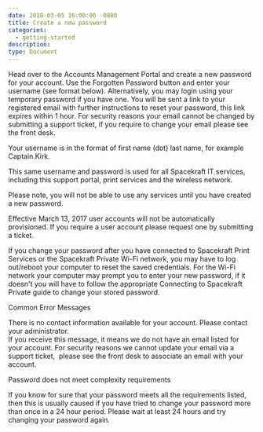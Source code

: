 ```yaml
---
date: 2018-03-05 16:00:00 -0800
title: Create a new password
categories:
  - getting-started
description:
type: Document
---
```


<u><em><strong></strong></em></u>

Head over to the Accounts Management Portal and create a new password for your account. Use the Forgotten Password button and enter your username (see format below). Alternatively, you may login using your temporary password if you have one. You will be sent a link to your registered email with further instructions to reset your password, this link expires within 1 hour. For security reasons your email cannot be changed by submitting a support ticket, if you require to change your email please see the front desk.&nbsp;

Your username is in the format of first name (dot) last name, for example Captain.Kirk.

This same username and password is used for all Spacekraft IT services, including this support portal, print services and the wireless network.

Please note, you will not be able to use any services until you have created a new password.

Effective March 13, 2017 user accounts will not be automatically provisioned. If you require a user account please request one by submitting a ticket.

If you change your password after you have connected to Spacekraft Print Services or the Spacekraft Private Wi-Fi network, you may have to log out/reboot your computer to reset the saved credentials. For the Wi-Fi network your computer may prompt you to enter your new password, if it doesn't you will have to follow the appropriate Connecting to Spacekraft Private guide to change your stored password.

Common Error Messages

There is no contact information available for your account. Please contact your administrator.<br>If you receive this message, it means we do not have an email listed for your account. For security reasons we cannot update your email via a support ticket, &nbsp;please see the front desk to associate an email with your account.&nbsp;

Password does not meet complexity requirements

If you know for sure that your password meets all the requirements listed, then this is usually caused if you have tried to change your password more than once in a 24 hour period. Please wait at least 24 hours and try changing your password again.